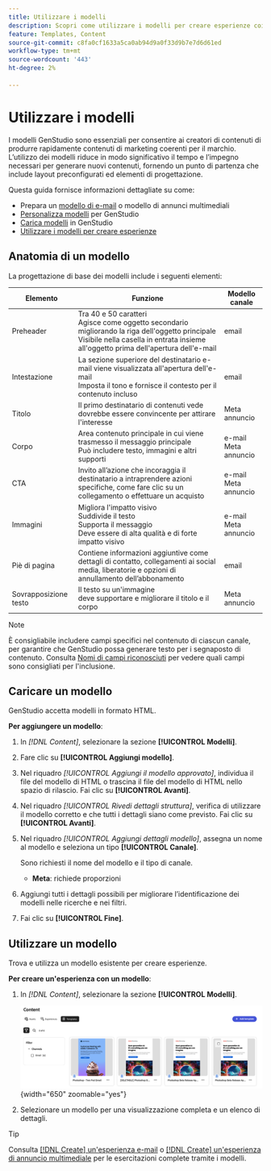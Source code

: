 ```yaml
---
title: Utilizzare i modelli
description: Scopri come utilizzare i modelli per creare esperienze coinvolgenti in GenStudio.
feature: Templates, Content
source-git-commit: c8fa0cf1633a5ca0ab94d9a0f33d9b7e7d6d61ed
workflow-type: tm+mt
source-wordcount: '443'
ht-degree: 2%

---
```



# Utilizzare i modelli

I modelli GenStudio sono essenziali per consentire ai creatori di contenuti di produrre rapidamente contenuti di marketing coerenti per il marchio. L’utilizzo dei modelli riduce in modo significativo il tempo e l’impegno necessari per generare nuovi contenuti, fornendo un punto di partenza che include layout preconfigurati ed elementi di progettazione.

Questa guida fornisce informazioni dettagliate su come:

* Prepara un [modello di e-mail](email-template.md) o modello di annunci multimediali
* [Personalizza modelli](customize-template.md) per GenStudio
* [Carica modelli](#upload-a-template) in GenStudio
* [Utilizzare i modelli per creare esperienze](#use-a-template)

## Anatomia di un modello

La progettazione di base dei modelli include i seguenti elementi:

| Elemento | Funzione | Modello canale |
| ------------ | ---------------------- | -------------------- |
| Preheader | Tra 40 e 50 caratteri <br>Agisce come oggetto secondario migliorando la riga dell&#39;oggetto principale <br>Visibile nella casella in entrata insieme all&#39;oggetto prima dell&#39;apertura dell&#39;e-mail | email |
| Intestazione | La sezione superiore del destinatario e-mail viene visualizzata all&#39;apertura dell&#39;e-mail <br>Imposta il tono e fornisce il contesto per il contenuto incluso | email |
| Titolo | Il primo destinatario di contenuti vede <br> dovrebbe essere convincente per attirare l&#39;interesse | Meta annuncio |
| Corpo | Area contenuto principale in cui viene trasmesso il messaggio principale <br>Può includere testo, immagini e altri supporti | e-mail<br>Meta annuncio |
| CTA | Invito all’azione che incoraggia il destinatario a intraprendere azioni specifiche, come fare clic su un collegamento o effettuare un acquisto | e-mail<br>Meta annuncio |
| Immagini | Migliora l&#39;impatto visivo <br>Suddivide il testo <br>Supporta il messaggio <br>Deve essere di alta qualità e di forte impatto visivo | e-mail<br>Meta annuncio |
| Piè di pagina | Contiene informazioni aggiuntive come dettagli di contatto, collegamenti ai social media, liberatorie e opzioni di annullamento dell’abbonamento | email |
| Sovrapposizione testo | Il testo su un&#39;immagine <br> deve supportare e migliorare il titolo e il corpo | Meta annuncio |

>[!NOTE]
> 
>È consigliabile includere campi specifici nel contenuto di ciascun canale, per garantire che GenStudio possa generare testo per i segnaposto di contenuto. Consulta [Nomi di campi riconosciuti](customize-template.md#recognized-field-names) per vedere quali campi sono consigliati per l&#39;inclusione.

## Caricare un modello

GenStudio accetta modelli in formato HTML.

**Per aggiungere un modello**:

1. In _[!DNL Content]_, selezionare la sezione **[!UICONTROL Modelli]**.

1. Fare clic su **[!UICONTROL Aggiungi modello]**.

1. Nel riquadro _[!UICONTROL Aggiungi il modello approvato]_, individua il file del modello di HTML o trascina il file del modello di HTML nello spazio di rilascio. Fai clic su **[!UICONTROL Avanti]**.

1. Nel riquadro _[!UICONTROL Rivedi dettagli struttura]_, verifica di utilizzare il modello corretto e che tutti i dettagli siano come previsto. Fai clic su **[!UICONTROL Avanti]**.

1. Nel riquadro _[!UICONTROL Aggiungi dettagli modello]_, assegna un nome al modello e seleziona un tipo **[!UICONTROL Canale]**.

   Sono richiesti il nome del modello e il tipo di canale.

   * **Meta**: richiede proporzioni
   <!-- **Display ads**: requires Dimensions -->

1. Aggiungi tutti i dettagli possibili per migliorare l’identificazione dei modelli nelle ricerche e nei filtri.

1. Fai clic su **[!UICONTROL Fine]**.

## Utilizzare un modello

Trova e utilizza un modello esistente per creare esperienze.

**Per creare un&#39;esperienza con un modello**:

1. In _[!DNL Content]_, selezionare la sezione **[!UICONTROL Modelli]**.

   ![Elenco modelli di contenuto](../../assets/content-templates.png){width="650" zoomable="yes"}

1. Selezionare un modello per una visualizzazione completa e un elenco di dettagli.

>[!TIP]
>
>Consulta [[!DNL Create] un&#39;esperienza e-mail](/help/tutorials/create-email-experience.md) o [[!DNL Create] un&#39;esperienza di annuncio multimediale](/help/tutorials/create-meta-ad.md) per le esercitazioni complete tramite i modelli.

<!--  The create button in Content Template view does not work yet.
1. Click **[!UICONTROL Create Experience]** (paintbrush) from the upper right corner to use the template.
-->
